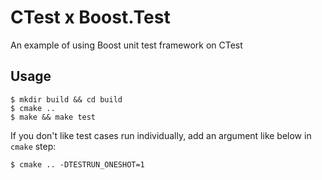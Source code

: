 # CTest x Boost.Test
An example of using Boost unit test framework on CTest

## Usage

```
$ mkdir build && cd build
$ cmake ..
$ make && make test
```

If you don't like test cases run individually, add an argument like below in `cmake` step:

```
$ cmake .. -DTESTRUN_ONESHOT=1
```
